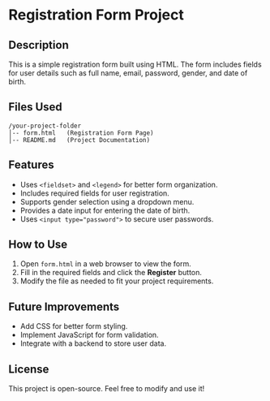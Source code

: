 # Registration Form Project

## Description
This is a simple registration form built using HTML. The form includes fields for user details such as full name, email, password, gender, and date of birth.

## Files Used
```
/your-project-folder
│-- form.html   (Registration Form Page)
│-- README.md   (Project Documentation)
```

## Features
- Uses `<fieldset>` and `<legend>` for better form organization.
- Includes required fields for user registration.
- Supports gender selection using a dropdown menu.
- Provides a date input for entering the date of birth.
- Uses `<input type="password">` to secure user passwords.

## How to Use
1. Open `form.html` in a web browser to view the form.
2. Fill in the required fields and click the **Register** button.
3. Modify the file as needed to fit your project requirements.

## Future Improvements
- Add CSS for better form styling.
- Implement JavaScript for form validation.
- Integrate with a backend to store user data.

## License
This project is open-source. Feel free to modify and use it!
